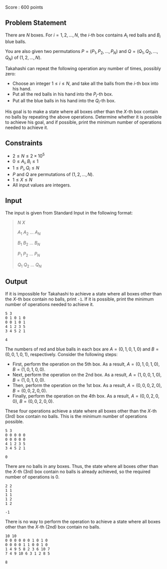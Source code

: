 Score : $600$ points

## Problem Statement

There are $N$ boxes.
For $i = 1, 2, \ldots, N$, the $i$-th box contains $A_i$ red balls and $B_i$ blue balls.

You are also given two permutations $P = (P_1, P_2, \ldots, P_N)$ and $Q = (Q_1, Q_2, \ldots, Q_N)$ of $(1, 2, \ldots, N)$.

Takahashi can repeat the following operation any number of times, possibly zero:

- Choose an integer $1 \leq i \leq N$, and take all the balls from the $i$-th box into his hand.
- Put all the red balls in his hand into the $P_i$-th box.
- Put all the blue balls in his hand into the $Q_i$-th box.

His goal is to make a state where all boxes other than the $X$-th box contain no balls by repeating the above operations.
Determine whether it is possible to achieve his goal, and if possible, print the minimum number of operations needed to achieve it.

## Constraints

- $2 \leq N \leq 2 \times 10^5$
- $0 \leq A_i, B_i \leq 1$
- $1 \leq P_i, Q_i \leq N$
- $P$ and $Q$ are permutations of $(1, 2, \ldots, N)$.
- $1 \leq X \leq N$
- All input values are integers.

## Input

The input is given from Standard Input in the following format:

> $N$ $X$
> 
> $A_1$ $A_2$ $\ldots$ $A_N$
> 
> $B_1$ $B_2$ $\ldots$ $B_N$
> 
> $P_1$ $P_2$ $\ldots$ $P_N$
> 
> $Q_1$ $Q_2$ $\ldots$ $Q_N$

## Output

If it is impossible for Takahashi to achieve a state where all boxes other than the $X$-th box contain no balls, print `-1`. If it is possible, print the minimum number of operations needed to achieve it.

```input1
5 3
0 1 0 1 0
0 0 1 0 1
4 1 2 3 5
3 4 5 2 1
```

```output1
4
```

The numbers of red and blue balls in each box are $A = (0, 1, 0, 1, 0)$ and $B = (0, 0, 1, 0, 1)$, respectively.
Consider the following steps:

- First, perform the operation on the 5th box. As a result, $A = (0, 1, 0, 1, 0)$, $B = (1, 0, 1, 0, 0)$.
- Next, perform the operation on the 2nd box. As a result, $A = (1, 0, 0, 1, 0)$, $B = (1, 0, 1, 0, 0)$.
- Then, perform the operation on the 1st box. As a result, $A = (0, 0, 0, 2, 0)$, $B = (0, 0, 2, 0, 0)$.
- Finally, perform the operation on the 4th box. As a result, $A = (0, 0, 2, 0, 0)$, $B = (0, 0, 2, 0, 0)$.

These four operations achieve a state where all boxes other than the $X$-th (3rd) box contain no balls.
This is the minimum number of operations possible.

```input2
5 3
0 0 0 0 0
0 0 0 0 0
4 1 2 3 5
3 4 5 2 1
```

```output2
0
```

There are no balls in any boxes.
Thus, the state where all boxes other than the $X$-th (3rd) box contain no balls is already achieved, so the required number of operations is $0$.

```input3
2 2
1 1
1 1
1 2
1 2
```

```output3
-1
```

There is no way to perform the operation to achieve a state where all boxes other than the $X$-th (2nd) box contain no balls.

```input4
10 10
0 0 0 0 0 0 1 0 1 0
0 0 0 0 1 1 0 0 1 0
1 4 9 5 8 2 3 6 10 7
7 4 9 10 6 3 1 2 8 5
```

```output4
8
```